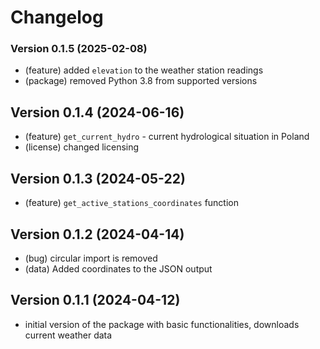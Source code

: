 # Changelog

### Version 0.1.5 (2025-02-08)

- (feature) added `elevation` to the weather station readings
- (package) removed Python 3.8 from supported versions

## Version 0.1.4 (2024-06-16)

- (feature) `get_current_hydro` - current hydrological situation in Poland
- (license) changed licensing

## Version 0.1.3 (2024-05-22)

- (feature) `get_active_stations_coordinates` function

## Version 0.1.2 (2024-04-14)

- (bug) circular import is removed
- (data) Added coordinates to the JSON output

## Version 0.1.1 (2024-04-12)

- initial version of the package with basic functionalities, downloads current weather data